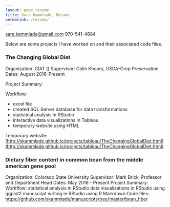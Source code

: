 ```yaml
---
layout: page_resume
title: Sara Kammlade, Résumé
permalink: /resume/
---
```

sara.kammlade@gmail.com
970-541-4684

Below are some projects I have worked on and their associated code files.

### The Changing Global Diet
Organization: CIAT ()
Supervisor: Colin Khoury, USDA-Crop Preservation
Dates: August 2016-Present

Project Summary:

Workflow: 
* excel file
* created SQL Server database for data transformations
* statistical analysis in RStudio
* interactive data visualizations in Tableau
* temporary website using HTML

Temporary website: [http://skammlade.github.io/projects/tableau/TheChangingGlobalDiet.html](http://skammlade.github.io/projects/tableau/TheChangingGlobalDiet.html)



### Dietary fiber content in common bean from the middle american gene pool
Organization: Colorado State University
Supervisor: Mark Brick, Professor and Department Head
Dates: May 2016 - Present
Project Summary: 
Workflow: 
statistical analysis in RStudio
data visualizations in RStudio using ggplot2
manuscript writing in RStudio using R Markdown
Code files: https://github.com/skammlade/manuscripts/tree/master/bean_fiber
